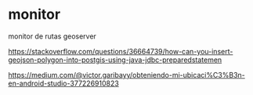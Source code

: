# monitor
monitor de rutas geoserver

https://stackoverflow.com/questions/36664739/how-can-you-insert-geojson-polygon-into-postgis-using-java-jdbc-preparedstatemen

https://medium.com/@victor.garibayy/obteniendo-mi-ubicaci%C3%B3n-en-android-studio-377226910823
